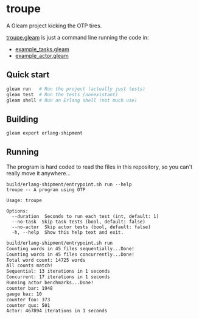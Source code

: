 # troupe

A Gleam project kicking the OTP tires.

[troupe.gleam](src/troupe.gleam) is just a command line running the code in:
* [example_tasks.gleam](src/troupe/example_tasks.gleam)
* [example_actor.gleam](src/troupe/example_actor.gleam)

## Quick start

```sh
gleam run   # Run the project (actually just tests)
gleam test  # Run the tests (nonexistant)
gleam shell # Run an Erlang shell (not much use)
```

## Building

```sh
gleam export erlang-shipment
```

## Running

The program is hard coded to read the files in this repository, so you can't
really move it anywhere...

```
build/erlang-shipment/entrypoint.sh run --help
troupe -- A program using OTP

Usage: troupe

Options:
  --duration  Seconds to run each test (int, default: 1)
  --no-task  Skip task tests (bool, default: false)
  --no-actor  Skip actor tests (bool, default: false)
  -h, --help  Show this help text and exit.
````

```sh
build/erlang-shipment/entrypoint.sh run
Counting words in 45 files sequentially...Done!
Counting words in 45 files concurrently...Done!
Total word count: 14725 words
All counts match!
Sequential: 13 iterations in 1 seconds
Concurrent: 17 iterations in 1 seconds
Running actor benchmarks...Done!
counter bar: 1948
gauge baz: 10
counter foo: 373
counter qux: 501
Actor: 467894 iterations in 1 seconds
```
